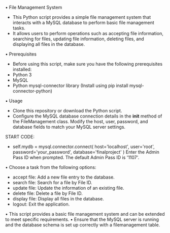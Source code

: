 •  File Management System
-  This Python script provides a simple file management system that interacts with a MySQL database to perform basic file management tasks. 
-  It allows users to perform operations such as accepting file information, searching for files, updating file information, deleting files, and displaying all files in the database.

•  Prerequisites
-  Before using this script, make sure you have the following prerequisites installed:
-  Python 3
-  MySQL
-  Python mysql-connector library (Install using pip install mysql-connector-python)

•  Usage
-  Clone this repository or download the Python script.
-  Configure the MySQL database connection details in the __init__ method of the FileManagement class. Modify the host, user, password, and database fields to match your MySQL server settings.

START CODE:
-  self.mydb = mysql.connector.connect(
    host='localhost',
    user='root',
    password='your_password',
    database='finalproject'
)
Enter the Admin Pass ID when prompted. The default Admin Pass ID is '1107'.

• Choose a task from the following options:

-  accept file: Add a new file entry to the database.
-  search file: Search for a file by File ID.
-  update file: Update the information of an existing file.
-  delete file: Delete a file by File ID.
-  display file: Display all files in the database.
-  logout: Exit the application.

•  This script provides a basic file management system and can be extended to meet specific requirements.
•  Ensure that the MySQL server is running and the database schema is set up correctly with a filemanagement table.
